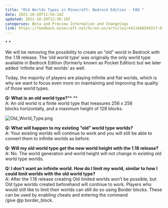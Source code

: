 ```yaml
---
title: "Old Worlds Types in Minecraft: Bedrock Edition - FAQ "
date: 2021-10-20T11:54:14Z
updated: 2021-10-29T12:50:19Z
categories: Beta and Preview Information and Changelogs
link: https://feedback.minecraft.net/hc/en-us/articles/4411688594317-Old-Worlds-Types-in-Minecraft-Bedrock-Edition-FAQ
---
```


* *

We will be removing the possibility to create an ”old” world in Bedrock with the 1.18 release. The ‘old world type’ was originally the only world type available in Bedrock Edition (formerly known as Pocket Edition) but we later added ‘infinite and ‘flat worlds’ as well. 

Today, the majority of players are playing infinite and flat worlds, which is why we want to focus even more on maintaining and improving the quality of those world types. 

**Q: What is an old world type?**** **  
A: An old world is a finite world type that measures 256 x 256 blocks horizontally, and a maximum height of 128 blocks.   
  

![Old_World_Type.png](https://feedback.minecraft.net/hc/article_attachments/4411763193485/Old_World_Type.png)  
  

**Q: What will happen to my existing ”old” world type worlds?**   
A: Your existing worlds will continue to work and you will still be able to convert them to infinite worlds as before. 

**Q: Will my old world type get the new world height with the 1.18 release?**   
A: No. The world generation and world height will not change in existing old world type worlds. 

**Q: I don’t want an infinite world. How do I limit my world, similar to how I could limit worlds with the old world type?**   
A: After the 1.18 release creating Old limited worlds won’t be possible, but Old type worlds created beforehand will continue to work. Players who would still like to limit their worlds can still do so using Border blocks. These can be used by enabling cheats and entering the command /give @p border_block.
